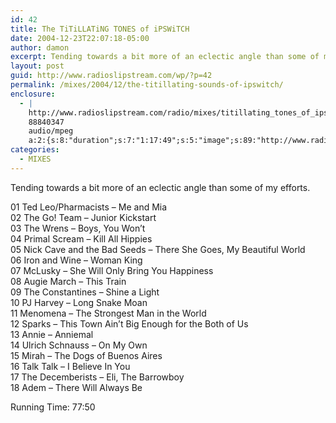 ```yaml
---
id: 42
title: The TiTiLLATiNG TONES of iPSWiTCH
date: 2004-12-23T22:07:18-05:00
author: damon
excerpt: Tending towards a bit more of an eclectic angle than some of my efforts.
layout: post
guid: http://www.radioslipstream.com/wp/?p=42
permalink: /mixes/2004/12/the-titillating-sounds-of-ipswitch/
enclosure:
  - |
    http://www.radioslipstream.com/radio/mixes/titillating_tones_of_ipswitch.mp3
    88840347
    audio/mpeg
    a:2:{s:8:"duration";s:7:"1:17:49";s:5:"image";s:89:"http://www.radioslipstream.com/wp/wp-content/plugins/podpress//images/vpreview_center.png";}
categories:
  - MIXES
---
```

Tending towards a bit more of an eclectic angle than some of my efforts.

01 Ted Leo/Pharmacists – Me and Mia  
02 The Go! Team – Junior Kickstart  
03 The Wrens – Boys, You Won’t  
04 Primal Scream – Kill All Hippies  
05 Nick Cave and the Bad Seeds – There She Goes, My Beautiful World  
06 Iron and Wine – Woman King  
07 McLusky – She Will Only Bring You Happiness  
08 Augie March – This Train  
09 The Constantines – Shine a Light  
10 PJ Harvey – Long Snake Moan  
11 Menomena – The Strongest Man in the World  
12 Sparks – This Town Ain’t Big Enough for the Both of Us  
13 Annie – Anniemal  
14 Ulrich Schnauss – On My Own  
15 Mirah – The Dogs of Buenos Aires  
16 Talk Talk – I Believe In You  
17 The Decemberists – Eli, The Barrowboy  
18 Adem – There Will Always Be

Running Time: 77:50[  
](/songs/ipswitch.mp3)